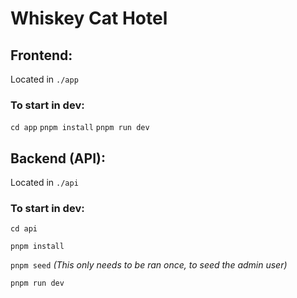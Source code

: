 # Whiskey Cat Hotel


## Frontend:
Located in `./app`

### To start in dev:
`cd app`
`pnpm install`
`pnpm run dev`

## Backend (API):
Located in `./api`

### To start in dev:
`cd api`

`pnpm install`

`pnpm seed` *(This only needs to be ran once, to seed the admin user)*

`pnpm run dev`
